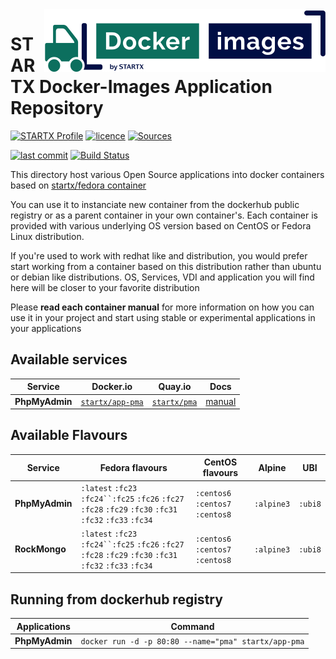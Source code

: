 <img align="right" src="https://raw.githubusercontent.com/startxfr/docker-images/master/.gitlab/img/logo-small.svg?sanitize=true">

# STARTX Docker-Images Application Repository

[![STARTX Profile](https://img.shields.io/badge/provider-startx-green.svg)](https://github.com/startxfr) [![licence](https://img.shields.io/github/license/startxfr/docker-images.svg)](https://gitlab.com/startx1/containers) [![Sources](https://img.shields.io/badge/startxfr-docker--images-blue.svg)](https://gitlab.com/startx1/containers/tree/master/)
 
[![last commit](https://img.shields.io/github/last-commit/startxfr/docker-images.svg)](https://gitlab.com/startx1/containers) [![Build Status](https://travis-ci.org/startxfr/docker-images.svg?branch=master)](https://travis-ci.org/startxfr/docker-images)

This directory host various Open Source applications into docker containers based on [startx/fedora container](https://hub.docker.com/r/startx/fedora)

You can use it to instanciate new container from the dockerhub public registry
or as a parent container in your own container's.
Each container is provided with various underlying OS version based on CentOS or
Fedora Linux distribution.

If you're used to work with redhat like and distribution, you would prefer start working
from a container based on this distribution rather than ubuntu or debian like distributions.
OS, Services, VDI and application you will find here will be closer to your favorite distribution

Please **read each container manual** for more information on how you can use it in
your project and start using stable or experimental applications in your applications

## Available services

| Service        | Docker.io                                                               | Quay.io                                                           | Docs                          |
| -------------- | ----------------------------------------------------------------------- | ----------------------------------------------------------------- | ----------------------------- |
| **PhpMyAdmin** | [`startx/app-pma`](https://hub.docker.com/r/startx/app-pma)             | [`startx/pma`](https://quay.io/repository/startx/pma)             | [manual](pma/README.md)       |

## Available Flavours

| Service        | Fedora flavours                                                                                                                                      | CentOS flavours | Alpine | UBI |
| -------------- | ---------------------------------------------------------------------------------------------------------------------------------------------------- | --------------- | ------ | --- |
| **PhpMyAdmin** | `:latest` `:fc23` ` :fc24``:fc25 ` `:fc26` `:fc27` `:fc28` `:fc29` `:fc30` `:fc31` `:fc32` `:fc33` `:fc34` | `:centos6` `:centos7` `:centos8` | `:alpine3` | `:ubi8` |
| **RockMongo**  | `:latest` `:fc23` ` :fc24``:fc25 ` `:fc26` `:fc27` `:fc28` `:fc29` `:fc30` `:fc31` `:fc32` `:fc33` `:fc34` | `:centos6` `:centos7` `:centos8` | `:alpine3` | `:ubi8` |

## Running from dockerhub registry

| Applications   | Command                                                          |
| -------------- | ---------------------------------------------------------------- |
| **PhpMyAdmin** | `docker run -d -p 80:80 --name="pma" startx/app-pma`             |
